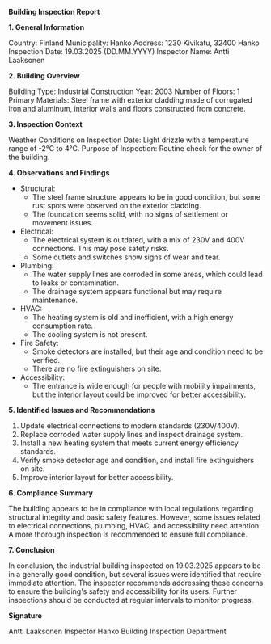 **Building Inspection Report**

**1. General Information**

Country: Finland
Municipality: Hanko
Address: 1230 Kivikatu, 32400 Hanko
Inspection Date: 19.03.2025 (DD.MM.YYYY)
Inspector Name: Antti Laaksonen

**2. Building Overview**

Building Type: Industrial
Construction Year: 2003
Number of Floors: 1
Primary Materials: Steel frame with exterior cladding made of corrugated iron and aluminum, interior walls and floors constructed from concrete.

**3. Inspection Context**

Weather Conditions on Inspection Date: Light drizzle with a temperature range of -2°C to 4°C.
Purpose of Inspection: Routine check for the owner of the building.

**4. Observations and Findings**

* Structural:
	+ The steel frame structure appears to be in good condition, but some rust spots were observed on the exterior cladding.
	+ The foundation seems solid, with no signs of settlement or movement issues.
* Electrical:
	+ The electrical system is outdated, with a mix of 230V and 400V connections. This may pose safety risks.
	+ Some outlets and switches show signs of wear and tear.
* Plumbing:
	+ The water supply lines are corroded in some areas, which could lead to leaks or contamination.
	+ The drainage system appears functional but may require maintenance.
* HVAC:
	+ The heating system is old and inefficient, with a high energy consumption rate.
	+ The cooling system is not present.
* Fire Safety:
	+ Smoke detectors are installed, but their age and condition need to be verified.
	+ There are no fire extinguishers on site.
* Accessibility:
	+ The entrance is wide enough for people with mobility impairments, but the interior layout could be improved for better accessibility.

**5. Identified Issues and Recommendations**

1. Update electrical connections to modern standards (230V/400V).
2. Replace corroded water supply lines and inspect drainage system.
3. Install a new heating system that meets current energy efficiency standards.
4. Verify smoke detector age and condition, and install fire extinguishers on site.
5. Improve interior layout for better accessibility.

**6. Compliance Summary**

The building appears to be in compliance with local regulations regarding structural integrity and basic safety features. However, some issues related to electrical connections, plumbing, HVAC, and accessibility need attention. A more thorough inspection is recommended to ensure full compliance.

**7. Conclusion**

In conclusion, the industrial building inspected on 19.03.2025 appears to be in a generally good condition, but several issues were identified that require immediate attention. The inspector recommends addressing these concerns to ensure the building's safety and accessibility for its users. Further inspections should be conducted at regular intervals to monitor progress.

**Signature**

Antti Laaksonen
Inspector
Hanko Building Inspection Department